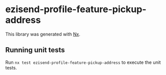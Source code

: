 # ezisend-profile-feature-pickup-address

This library was generated with [Nx](https://nx.dev).

## Running unit tests

Run `nx test ezisend-profile-feature-pickup-address` to execute the unit tests.
